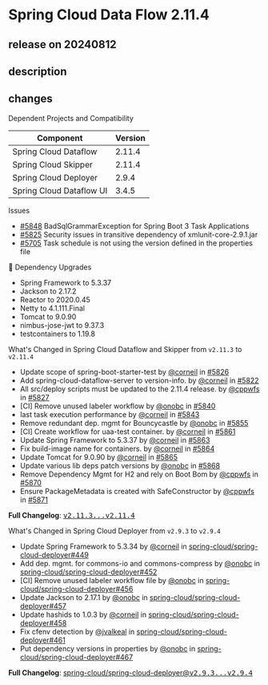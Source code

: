 # Spring Cloud Data Flow 2.11.4

## release on 20240812
## description
## changes
Dependent Projects and Compatibility

| Component | Version |
|--------------------------|---------|
| Spring Cloud Dataflow | 2.11.4 |
| Spring Cloud Skipper | 2.11.4 |
| Spring Cloud Deployer | 2.9.4 |
| Spring Cloud Dataflow UI | 3.4.5 |

Issues

* <a class="issue-link js-issue-link" data-error-text="Failed to load title" data-id="2374396701" data-permission-text="Title is private" data-url="https://github.com/spring-cloud/spring-cloud-dataflow/issues/5848" data-hovercard-type="issue" data-hovercard-url="/spring-cloud/spring-cloud-dataflow/issues/5848/hovercard" href="https://github.com/spring-cloud/spring-cloud-dataflow/issues/5848">#5848</a> BadSqlGrammarException for Spring Boot 3 Task Applications
* <a class="issue-link js-issue-link" data-error-text="Failed to load title" data-id="2312795924" data-permission-text="Title is private" data-url="https://github.com/spring-cloud/spring-cloud-dataflow/issues/5825" data-hovercard-type="issue" data-hovercard-url="/spring-cloud/spring-cloud-dataflow/issues/5825/hovercard" href="https://github.com/spring-cloud/spring-cloud-dataflow/issues/5825">#5825</a> Security issues in transitive dependency of xmlunit-core-2.9.1.jar
* <a class="issue-link js-issue-link" data-error-text="Failed to load title" data-id="2151732266" data-permission-text="Title is private" data-url="https://github.com/spring-cloud/spring-cloud-dataflow/issues/5705" data-hovercard-type="issue" data-hovercard-url="/spring-cloud/spring-cloud-dataflow/issues/5705/hovercard" href="https://github.com/spring-cloud/spring-cloud-dataflow/issues/5705">#5705</a> Task schedule is not using the version defined in the properties file

🔨 Dependency Upgrades

* Spring Framework to 5.3.37
* Jackson to 2.17.2
* Reactor to 2020.0.45
* Netty to 4.1.111.Final
* Tomcat to 9.0.90
* nimbus-jose-jwt to 9.37.3
* testcontainers to 1.19.8

What's Changed in Spring Cloud Dataflow and Skipper from <code>v2.11.3</code> to <code>v2.11.4</code>

* Update scope of spring-boot-starter-test by <a class="user-mention notranslate" data-hovercard-type="user" data-hovercard-url="/users/corneil/hovercard" data-octo-click="hovercard-link-click" data-octo-dimensions="link_type:self" href="https://github.com/corneil">@corneil</a> in <a class="issue-link js-issue-link" data-error-text="Failed to load title" data-id="2313007916" data-permission-text="Title is private" data-url="https://github.com/spring-cloud/spring-cloud-dataflow/issues/5826" data-hovercard-type="pull_request" data-hovercard-url="/spring-cloud/spring-cloud-dataflow/pull/5826/hovercard" href="https://github.com/spring-cloud/spring-cloud-dataflow/pull/5826">#5826</a>
* Add spring-cloud-dataflow-server to version-info. by <a class="user-mention notranslate" data-hovercard-type="user" data-hovercard-url="/users/corneil/hovercard" data-octo-click="hovercard-link-click" data-octo-dimensions="link_type:self" href="https://github.com/corneil">@corneil</a> in <a class="issue-link js-issue-link" data-error-text="Failed to load title" data-id="2308369742" data-permission-text="Title is private" data-url="https://github.com/spring-cloud/spring-cloud-dataflow/issues/5822" data-hovercard-type="pull_request" data-hovercard-url="/spring-cloud/spring-cloud-dataflow/pull/5822/hovercard" href="https://github.com/spring-cloud/spring-cloud-dataflow/pull/5822">#5822</a>
* All src/deploy scripts must be updated to the 2.11.4 release. by <a class="user-mention notranslate" data-hovercard-type="user" data-hovercard-url="/users/cppwfs/hovercard" data-octo-click="hovercard-link-click" data-octo-dimensions="link_type:self" href="https://github.com/cppwfs">@cppwfs</a> in <a class="issue-link js-issue-link" data-error-text="Failed to load title" data-id="2313721606" data-permission-text="Title is private" data-url="https://github.com/spring-cloud/spring-cloud-dataflow/issues/5827" data-hovercard-type="pull_request" data-hovercard-url="/spring-cloud/spring-cloud-dataflow/pull/5827/hovercard" href="https://github.com/spring-cloud/spring-cloud-dataflow/pull/5827">#5827</a>
* [CI] Remove unused labeler workflow by <a class="user-mention notranslate" data-hovercard-type="user" data-hovercard-url="/users/onobc/hovercard" data-octo-click="hovercard-link-click" data-octo-dimensions="link_type:self" href="https://github.com/onobc">@onobc</a> in <a class="issue-link js-issue-link" data-error-text="Failed to load title" data-id="2347742465" data-permission-text="Title is private" data-url="https://github.com/spring-cloud/spring-cloud-dataflow/issues/5840" data-hovercard-type="pull_request" data-hovercard-url="/spring-cloud/spring-cloud-dataflow/pull/5840/hovercard" href="https://github.com/spring-cloud/spring-cloud-dataflow/pull/5840">#5840</a>
* last task execution performance by <a class="user-mention notranslate" data-hovercard-type="user" data-hovercard-url="/users/corneil/hovercard" data-octo-click="hovercard-link-click" data-octo-dimensions="link_type:self" href="https://github.com/corneil">@corneil</a> in <a class="issue-link js-issue-link" data-error-text="Failed to load title" data-id="2351340220" data-permission-text="Title is private" data-url="https://github.com/spring-cloud/spring-cloud-dataflow/issues/5843" data-hovercard-type="pull_request" data-hovercard-url="/spring-cloud/spring-cloud-dataflow/pull/5843/hovercard" href="https://github.com/spring-cloud/spring-cloud-dataflow/pull/5843">#5843</a>
* Remove redundant dep. mgmt for Bouncycastle by <a class="user-mention notranslate" data-hovercard-type="user" data-hovercard-url="/users/onobc/hovercard" data-octo-click="hovercard-link-click" data-octo-dimensions="link_type:self" href="https://github.com/onobc">@onobc</a> in <a class="issue-link js-issue-link" data-error-text="Failed to load title" data-id="2384117487" data-permission-text="Title is private" data-url="https://github.com/spring-cloud/spring-cloud-dataflow/issues/5855" data-hovercard-type="pull_request" data-hovercard-url="/spring-cloud/spring-cloud-dataflow/pull/5855/hovercard" href="https://github.com/spring-cloud/spring-cloud-dataflow/pull/5855">#5855</a>
* [CI] Create workflow for uaa-test container. by <a class="user-mention notranslate" data-hovercard-type="user" data-hovercard-url="/users/corneil/hovercard" data-octo-click="hovercard-link-click" data-octo-dimensions="link_type:self" href="https://github.com/corneil">@corneil</a> in <a class="issue-link js-issue-link" data-error-text="Failed to load title" data-id="2392305152" data-permission-text="Title is private" data-url="https://github.com/spring-cloud/spring-cloud-dataflow/issues/5861" data-hovercard-type="pull_request" data-hovercard-url="/spring-cloud/spring-cloud-dataflow/pull/5861/hovercard" href="https://github.com/spring-cloud/spring-cloud-dataflow/pull/5861">#5861</a>
* Update Spring Framework to 5.3.37 by <a class="user-mention notranslate" data-hovercard-type="user" data-hovercard-url="/users/corneil/hovercard" data-octo-click="hovercard-link-click" data-octo-dimensions="link_type:self" href="https://github.com/corneil">@corneil</a> in <a class="issue-link js-issue-link" data-error-text="Failed to load title" data-id="2395907432" data-permission-text="Title is private" data-url="https://github.com/spring-cloud/spring-cloud-dataflow/issues/5863" data-hovercard-type="pull_request" data-hovercard-url="/spring-cloud/spring-cloud-dataflow/pull/5863/hovercard" href="https://github.com/spring-cloud/spring-cloud-dataflow/pull/5863">#5863</a>
* Fix build-image name for containers. by <a class="user-mention notranslate" data-hovercard-type="user" data-hovercard-url="/users/corneil/hovercard" data-octo-click="hovercard-link-click" data-octo-dimensions="link_type:self" href="https://github.com/corneil">@corneil</a> in <a class="issue-link js-issue-link" data-error-text="Failed to load title" data-id="2395908370" data-permission-text="Title is private" data-url="https://github.com/spring-cloud/spring-cloud-dataflow/issues/5864" data-hovercard-type="pull_request" data-hovercard-url="/spring-cloud/spring-cloud-dataflow/pull/5864/hovercard" href="https://github.com/spring-cloud/spring-cloud-dataflow/pull/5864">#5864</a>
* Update Tomcat for 9.0.90 by <a class="user-mention notranslate" data-hovercard-type="user" data-hovercard-url="/users/corneil/hovercard" data-octo-click="hovercard-link-click" data-octo-dimensions="link_type:self" href="https://github.com/corneil">@corneil</a> in <a class="issue-link js-issue-link" data-error-text="Failed to load title" data-id="2395924177" data-permission-text="Title is private" data-url="https://github.com/spring-cloud/spring-cloud-dataflow/issues/5865" data-hovercard-type="pull_request" data-hovercard-url="/spring-cloud/spring-cloud-dataflow/pull/5865/hovercard" href="https://github.com/spring-cloud/spring-cloud-dataflow/pull/5865">#5865</a>
* Update various lib deps patch versions by <a class="user-mention notranslate" data-hovercard-type="user" data-hovercard-url="/users/onobc/hovercard" data-octo-click="hovercard-link-click" data-octo-dimensions="link_type:self" href="https://github.com/onobc">@onobc</a> in <a class="issue-link js-issue-link" data-error-text="Failed to load title" data-id="2399459345" data-permission-text="Title is private" data-url="https://github.com/spring-cloud/spring-cloud-dataflow/issues/5868" data-hovercard-type="pull_request" data-hovercard-url="/spring-cloud/spring-cloud-dataflow/pull/5868/hovercard" href="https://github.com/spring-cloud/spring-cloud-dataflow/pull/5868">#5868</a>
* Remove Dependency Mgmt for H2 and rely on Boot Bom by <a class="user-mention notranslate" data-hovercard-type="user" data-hovercard-url="/users/cppwfs/hovercard" data-octo-click="hovercard-link-click" data-octo-dimensions="link_type:self" href="https://github.com/cppwfs">@cppwfs</a> in <a class="issue-link js-issue-link" data-error-text="Failed to load title" data-id="2411811852" data-permission-text="Title is private" data-url="https://github.com/spring-cloud/spring-cloud-dataflow/issues/5870" data-hovercard-type="pull_request" data-hovercard-url="/spring-cloud/spring-cloud-dataflow/pull/5870/hovercard" href="https://github.com/spring-cloud/spring-cloud-dataflow/pull/5870">#5870</a>
* Ensure PackageMetadata is created with SafeConstructor by <a class="user-mention notranslate" data-hovercard-type="user" data-hovercard-url="/users/cppwfs/hovercard" data-octo-click="hovercard-link-click" data-octo-dimensions="link_type:self" href="https://github.com/cppwfs">@cppwfs</a> in <a class="issue-link js-issue-link" data-error-text="Failed to load title" data-id="2416681772" data-permission-text="Title is private" data-url="https://github.com/spring-cloud/spring-cloud-dataflow/issues/5871" data-hovercard-type="pull_request" data-hovercard-url="/spring-cloud/spring-cloud-dataflow/pull/5871/hovercard" href="https://github.com/spring-cloud/spring-cloud-dataflow/pull/5871">#5871</a>

<strong>Full Changelog</strong>: <a class="commit-link" href="https://github.com/spring-cloud/spring-cloud-dataflow/compare/v2.11.3...v2.11.4"><tt>v2.11.3...v2.11.4</tt></a>

What's Changed in Spring Cloud Deployer from <code>v2.9.3</code> to <code>v2.9.4</code>

* Update Spring Framework to 5.3.34 by <a class="user-mention notranslate" data-hovercard-type="user" data-hovercard-url="/users/corneil/hovercard" data-octo-click="hovercard-link-click" data-octo-dimensions="link_type:self" href="https://github.com/corneil">@corneil</a> in <a class="issue-link js-issue-link" data-error-text="Failed to load title" data-id="2268948364" data-permission-text="Title is private" data-url="https://github.com/spring-cloud/spring-cloud-deployer/issues/449" data-hovercard-type="pull_request" data-hovercard-url="/spring-cloud/spring-cloud-deployer/pull/449/hovercard" href="https://github.com/spring-cloud/spring-cloud-deployer/pull/449">spring-cloud/spring-cloud-deployer#449</a>
* Add dep. mgmt. for commons-io and commons-compress by <a class="user-mention notranslate" data-hovercard-type="user" data-hovercard-url="/users/onobc/hovercard" data-octo-click="hovercard-link-click" data-octo-dimensions="link_type:self" href="https://github.com/onobc">@onobc</a> in <a class="issue-link js-issue-link" data-error-text="Failed to load title" data-id="2301297659" data-permission-text="Title is private" data-url="https://github.com/spring-cloud/spring-cloud-deployer/issues/452" data-hovercard-type="pull_request" data-hovercard-url="/spring-cloud/spring-cloud-deployer/pull/452/hovercard" href="https://github.com/spring-cloud/spring-cloud-deployer/pull/452">spring-cloud/spring-cloud-deployer#452</a>
* [CI] Remove unused labeler workflow file by <a class="user-mention notranslate" data-hovercard-type="user" data-hovercard-url="/users/onobc/hovercard" data-octo-click="hovercard-link-click" data-octo-dimensions="link_type:self" href="https://github.com/onobc">@onobc</a> in <a class="issue-link js-issue-link" data-error-text="Failed to load title" data-id="2347748444" data-permission-text="Title is private" data-url="https://github.com/spring-cloud/spring-cloud-deployer/issues/456" data-hovercard-type="pull_request" data-hovercard-url="/spring-cloud/spring-cloud-deployer/pull/456/hovercard" href="https://github.com/spring-cloud/spring-cloud-deployer/pull/456">spring-cloud/spring-cloud-deployer#456</a>
* Update Jackson to 2.17.1 by <a class="user-mention notranslate" data-hovercard-type="user" data-hovercard-url="/users/onobc/hovercard" data-octo-click="hovercard-link-click" data-octo-dimensions="link_type:self" href="https://github.com/onobc">@onobc</a> in <a class="issue-link js-issue-link" data-error-text="Failed to load title" data-id="2363255278" data-permission-text="Title is private" data-url="https://github.com/spring-cloud/spring-cloud-deployer/issues/457" data-hovercard-type="pull_request" data-hovercard-url="/spring-cloud/spring-cloud-deployer/pull/457/hovercard" href="https://github.com/spring-cloud/spring-cloud-deployer/pull/457">spring-cloud/spring-cloud-deployer#457</a>
* Update hashids to 1.0.3 by <a class="user-mention notranslate" data-hovercard-type="user" data-hovercard-url="/users/corneil/hovercard" data-octo-click="hovercard-link-click" data-octo-dimensions="link_type:self" href="https://github.com/corneil">@corneil</a> in <a class="issue-link js-issue-link" data-error-text="Failed to load title" data-id="2370317457" data-permission-text="Title is private" data-url="https://github.com/spring-cloud/spring-cloud-deployer/issues/458" data-hovercard-type="pull_request" data-hovercard-url="/spring-cloud/spring-cloud-deployer/pull/458/hovercard" href="https://github.com/spring-cloud/spring-cloud-deployer/pull/458">spring-cloud/spring-cloud-deployer#458</a>
* Fix cfenv detection by <a class="user-mention notranslate" data-hovercard-type="user" data-hovercard-url="/users/jvalkeal/hovercard" data-octo-click="hovercard-link-click" data-octo-dimensions="link_type:self" href="https://github.com/jvalkeal">@jvalkeal</a> in <a class="issue-link js-issue-link" data-error-text="Failed to load title" data-id="2386706331" data-permission-text="Title is private" data-url="https://github.com/spring-cloud/spring-cloud-deployer/issues/461" data-hovercard-type="pull_request" data-hovercard-url="/spring-cloud/spring-cloud-deployer/pull/461/hovercard" href="https://github.com/spring-cloud/spring-cloud-deployer/pull/461">spring-cloud/spring-cloud-deployer#461</a>
* Put dependency versions in properties by <a class="user-mention notranslate" data-hovercard-type="user" data-hovercard-url="/users/onobc/hovercard" data-octo-click="hovercard-link-click" data-octo-dimensions="link_type:self" href="https://github.com/onobc">@onobc</a> in <a class="issue-link js-issue-link" data-error-text="Failed to load title" data-id="2399567782" data-permission-text="Title is private" data-url="https://github.com/spring-cloud/spring-cloud-deployer/issues/467" data-hovercard-type="pull_request" data-hovercard-url="/spring-cloud/spring-cloud-deployer/pull/467/hovercard" href="https://github.com/spring-cloud/spring-cloud-deployer/pull/467">spring-cloud/spring-cloud-deployer#467</a>

<strong>Full Changelog</strong>: <a class="commit-link" href="https://github.com/spring-cloud/spring-cloud-deployer/compare/v2.9.3...v2.9.4">spring-cloud/spring-cloud-deployer@<tt>v2.9.3...v2.9.4</tt></a>

